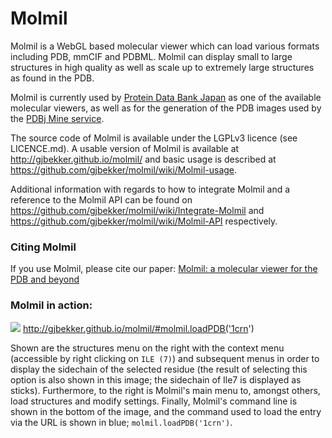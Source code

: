 # Molmil

Molmil is a WebGL based molecular viewer which can load various formats including PDB, mmCIF and PDBML. Molmil can display small to large structures in high quality as well as scale up to extremely large structures as found in the PDB.

Molmil is currently used by <a target="_blank" href="http://pdbj.org">Protein Data Bank Japan</a> as one of the available molecular viewers, as well as for the generation of the PDB images used by the <a target="_blank" href="http://pdbj.org/mine/search?query=*">PDBj Mine service</a>.

The source code of Molmil is available under the LGPLv3 licence (see LICENCE.md).
A usable version of Molmil is available at http://gjbekker.github.io/molmil/ and basic usage is described at https://github.com/gjbekker/molmil/wiki/Molmil-usage.

Additional information with regards to how to integrate Molmil and a reference to the Molmil API can be found on https://github.com/gjbekker/molmil/wiki/Integrate-Molmil 
and https://github.com/gjbekker/molmil/wiki/Molmil-API respectively.

### Citing Molmil

If you use Molmil, please cite our paper:
<a target="_blank" href="https://jcheminf.springeropen.com/articles/10.1186/s13321-016-0155-1">Molmil: a molecular viewer for the PDB and beyond</a>

### Molmil in action:
![](http://gjbekker.github.io/molmil/media/molmil_1crn.png)
http://gjbekker.github.io/molmil/#molmil.loadPDB('1crn')

Shown are the structures menu on the right with the context menu (accessible by right clicking on `ILE (7)`) and subsequent menus in order to display the sidechain of the selected residue (the result of selecting this option is also shown in this image; the sidechain of Ile7 is displayed as sticks). Furthermore, to the right is Molmil's main menu to, amongst others, load structures and modify settings. Finally, Molmil's command line is shown in the bottom of the image, and the command used to load the entry via the URL is shown in blue; `molmil.loadPDB('1crn')`.
